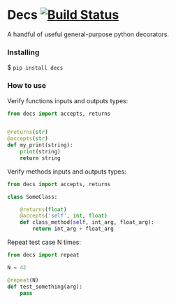 # Decs [![Build Status](https://travis-ci.org/python-packages/decs.svg?branch=master)](https://travis-ci.org/python-packages/decs)

A handful of useful general-purpose python decorators.

### Installing

$ `pip install decs`

### How to use

Verify functions inputs and outputs types:
```python
from decs import accepts, returns


@returns(str)
@accepts(str)
def my_print(string):
    print(string)
    return string
```

Verify methods inputs and outputs types:
```python
from decs import accepts, returns

class SomeClass:

    @returns(float)
    @accepts('self', int, float)
    def class_method(self, int_arg, float_arg):
        return int_arg + float_arg
```

Repeat test case N times:
```python
from decs import repeat

N = 42

@repeat(N)
def test_something(arg):
    pass
```